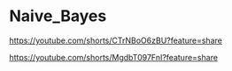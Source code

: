 # Naive_Bayes
https://youtube.com/shorts/CTrNBoO6zBU?feature=share

https://youtube.com/shorts/MgdbT097FnI?feature=share

